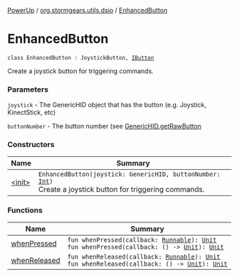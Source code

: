 [PowerUp](../../index.md) / [org.stormgears.utils.dsio](../index.md) / [EnhancedButton](./index.md)

# EnhancedButton

`class EnhancedButton : JoystickButton, `[`IButton`](../-i-button/index.md)

Create a joystick button for triggering commands.

### Parameters

`joystick` - The GenericHID object that has the button (e.g. Joystick, KinectStick,
etc)

`buttonNumber` - The button number (see [GenericHID.getRawButton](#)

### Constructors

| Name | Summary |
|---|---|
| [&lt;init&gt;](-init-.md) | `EnhancedButton(joystick: GenericHID, buttonNumber: `[`Int`](https://kotlinlang.org/api/latest/jvm/stdlib/kotlin/-int/index.html)`)`<br>Create a joystick button for triggering commands. |

### Functions

| Name | Summary |
|---|---|
| [whenPressed](when-pressed.md) | `fun whenPressed(callback: `[`Runnable`](http://docs.oracle.com/javase/8/docs/api/java/lang/Runnable.html)`): `[`Unit`](https://kotlinlang.org/api/latest/jvm/stdlib/kotlin/-unit/index.html)<br>`fun whenPressed(callback: () -> `[`Unit`](https://kotlinlang.org/api/latest/jvm/stdlib/kotlin/-unit/index.html)`): `[`Unit`](https://kotlinlang.org/api/latest/jvm/stdlib/kotlin/-unit/index.html) |
| [whenReleased](when-released.md) | `fun whenReleased(callback: `[`Runnable`](http://docs.oracle.com/javase/8/docs/api/java/lang/Runnable.html)`): `[`Unit`](https://kotlinlang.org/api/latest/jvm/stdlib/kotlin/-unit/index.html)<br>`fun whenReleased(callback: () -> `[`Unit`](https://kotlinlang.org/api/latest/jvm/stdlib/kotlin/-unit/index.html)`): `[`Unit`](https://kotlinlang.org/api/latest/jvm/stdlib/kotlin/-unit/index.html) |
